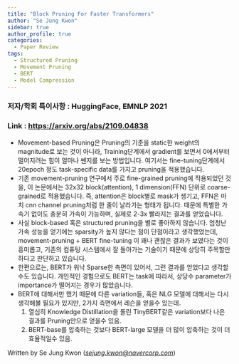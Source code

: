 ```yaml
---
title: "Block Pruning For Faster Transformers"
author: "Se Jung Kwon"
sidebar: true
author_profile: true
categories:
  - Paper Review
tags:
  - Structured Pruning
  - Movement Pruning
  - BERT
  - Model Compression
---
```


### 저자/학회 특이사항 : HuggingFace, EMNLP 2021
### Link : https://arxiv.org/abs/2109.04838

 - Movement-based Pruning은 Pruning의 기준을 static한 weight의 magnitude로 보는 것이 아니라, Training단계에서 gradient를 보면서 0에서부터 멀어지려는 힘이 얼마나 쎈지를 보는 방법입니다. 여기서는 fine-tuning단계에서 20epoch 정도 task-specific data를 가지고 pruning을 적용했습니다.
 - 기존 movement-pruning 연구에서 주로 fine-grained pruning에 적용되었던 것을, 이 논문에서는 32x32 block(attention), 1 dimension(FFN) 단위로 coarse-grained로 적용했습니다. 즉, attention은 block별로 mask가 생기고, FFN은 마치 cnn channel pruning처럼 한 줄이 날라가는 형태가 됩니다. 때문에 특별한 가속기 없이도 충분히 가속이 가능하며, 실제로 2-3x 빨라지는 결과를 얻었습니다.
 - 사실 block-based 혹은 structured pruning을 별로 좋아하지 않습니다. 엄청난 가속 성능을 얻기에는 sparsity가 높지 않다는 점이 단점이라고 생각했었는데, movement-pruning + BERT fine-tuning 이 꽤나 괜찮은 결과가 보였다는 것이 흥미롭고, 기존의 컴퓨팅 시스템에서 잘 돌아가는 기술이기 때문에 상당히 주목할만하다고 판단하고 있습니다.
 - 한편으로는, BERT가 워낙 Sparse한 측면이 있어서, 그런 결과를 얻었다고 생각할수도 있습니다. 개인적인 경험으로도 BERT는 task에 따라서, 상당수 parameter가 importance가 떨어지는 경우가 많았습니다.
 - BERT에 대해서만 했기 때문에 다른 variation들, 혹은 NLG 모델에 대해서는 다시 생각해볼 필요가 있지만, 2가지 측면에서 레슨을 얻을수 있는데. 
   1. 열심히 Knowledge Distillation을 돌린 TinyBERT같은 variation보다 나은 결과를 Pruning만으로 얻을수 있음. 
   2. BERT-base를 압축하는 것보다 BERT-large 모델을 더 많이 압축하는 것이 더 효율적일수 있음. 


Written by Se Jung Kwon (*sejung.kwon@navercorp.com*)
